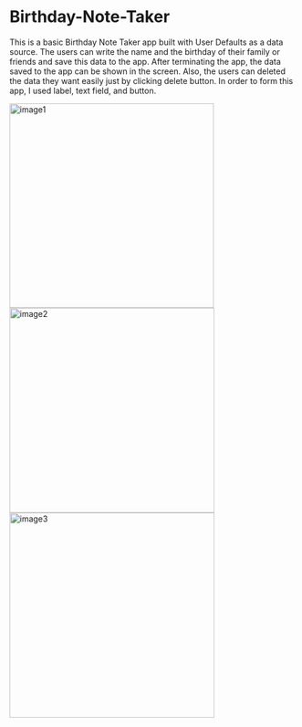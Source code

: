 # Birthday-Note-Taker

This is a basic Birthday Note Taker app built with User Defaults as a data source. The users can write the name and the birthday of their family or friends and save this data to the app. After terminating the app, the data saved to the app can be shown in the screen. Also, the users can deleted the data they want easily just by clicking delete button. In order to form this app, I used label, text field, and button.

<img width="358" alt="image1" src="https://user-images.githubusercontent.com/92036779/185760421-2dd21d2b-f693-4a9a-b856-cdc16dfe0802.png">
<img width="359" alt="image2" src="https://user-images.githubusercontent.com/92036779/185760422-2d0f108e-2b56-4504-ba2f-fc0e021659ea.png">
<img width="359" alt="image3" src="https://user-images.githubusercontent.com/92036779/185760424-b77e753c-d1bc-49fb-95b1-1684d3d2eda5.png">
